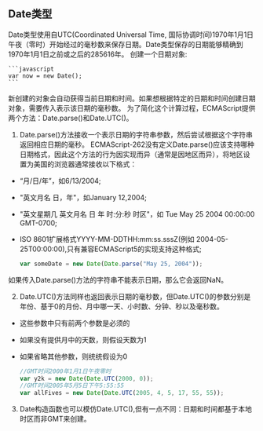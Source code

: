 ## Date类型
Date类型使用自UTC(Coordinated Universal Time, 国际协调时间)1970年1月1日午夜（零时）开始经过的毫秒数来保存日期。Date类型保存的日期能够精确到1970年1月1日之前或之后的285616年。
创建一个日期对象:

    ```javascript
    var now = new Date();
    ```

新创建的对象会自动获得当前日期和时间。如果想根据特定的日期和时间创建日期对象，需要传入表示该日期的毫秒数。
为了简化这个计算过程，ECMAScript提供两个方法：Date.parse()和Date.UTC()。
1. Date.parse()方法接收一个表示日期的字符串参数，然后尝试根据这个字符串返回相应日期的毫秒。
ECMAScript-262没有定义Date.parse()应该支持哪种日期格式，因此这个方法的行为因实现而异（通常是因地区而异），将地区设置为美国的浏览器通常接收以下格式：
- “月/日/年”，如6/13/2004;
- "英文月名 日，年"，如January 12,2004;
- "英文星期几 英文月名 日 年 时:分:秒 时区"，如 Tue May 25 2004 00:00:00 GMT-0700;
- ISO 8601扩展格式YYYY-MM-DDTHH:mm:ss.sssZ(例如 2004-05-25T00:00:00),只有兼容ECMAScript5的实现支持这种格式;

    ```javascript
    var someDate = new Date(Date.parse("May 25, 2004"));
    ```

如果传入Date.parse()方法的字符串不能表示日期，那么它会返回NaN。

2. Date.UTC()方法同样也返回表示日期的毫秒数，但Date.UTC()的参数分别是年份、基于0的月份、月中哪一天、小时数、分钟、秒以及毫秒数。
- 这些参数中只有前两个参数是必须的
- 如果没有提供月中的天数，则假设天数为1
- 如果省略其他参数，则统统假设为0

    ```javascript
    //GMT时间2000年1月1日午夜零时
    var y2k = new Date(Date.UTC(2000, 0));
    //GMT时间2005年5月5日下午5:55:55
    var allFives = new Date(Date.UTC(2005, 4, 5, 17, 55, 55));
    ```

3. Date构造函数也可以模仿Date.UTC(),但有一点不同：日期和时间都基于本地时区而非GMT来创建。